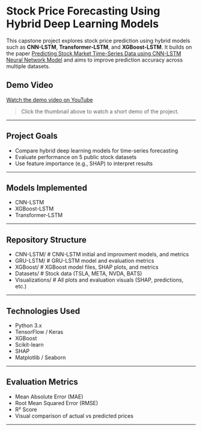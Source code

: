# Stock Price Forecasting Using Hybrid Deep Learning Models

This capstone project explores stock price prediction using hybrid models such as **CNN-LSTM**, **Transformer-LSTM**, and **XGBoost-LSTM**. It builds on the paper [Predicting Stock Market Time-Series Data using CNN-LSTM Neural Network Model](https://arxiv.org/abs/2305.14378) and aims to improve prediction accuracy across multiple datasets.

## Demo Video

[Watch the demo video on YouTube](https://youtu.be/kpocSXYlyy8)

> Click the thumbnail above to watch a short demo of the project.

---

## Project Goals
- Compare hybrid deep learning models for time-series forecasting
- Evaluate performance on 5 public stock datasets
- Use feature importance (e.g., SHAP) to interpret results

---

## Models Implemented
- CNN-LSTM
- XGBoost-LSTM
- Transformer-LSTM

---

## Repository Structure
- CNN-LSTM/ # CNN-LSTM initial and improvment models, and metrics
- GRU-LSTM/ # GRU-LSTM model and evaluation metrics
- XGBoost/ # XGBoost model files, SHAP plots, and metrics
- Datasets/ # Stock data (TSLA, META, NVDA, BATS)
- Visualizations/ # All plots and evaluation visuals (SHAP, predictions, etc.)

---

## Technologies Used
- Python 3.x
- TensorFlow / Keras
- XGBoost
- Scikit-learn
- SHAP
- Matplotlib / Seaborn

---

## Evaluation Metrics
- Mean Absolute Error (MAE)
- Root Mean Squared Error (RMSE)
- R² Score
- Visual comparison of actual vs predicted prices

---

